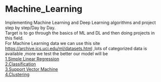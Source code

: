 # Machine_Learning
Implementing Machine Learning and Deep Learning algorithms and project step by step/Day by Day.</br>
Target is to go through the basics of ML and DL and then doing projects in this field.</br>
For Machine Learning data we can use this site https://archive.ics.uci.edu/ml/datasets.html ,lots of categorized data is available ,more we test the better our model will be <br/>
[1.Simple Linear Regression](https://github.com/savannahar68/Machine_Learning/tree/master/Simple_Linear_Regr) <br/>
[2.Classification](https://github.com/savannahar68/Machine_Learning/tree/master/Classification) <br/>
[3.Support Vector Machine](https://github.com/savannahar68/Machine_Learning/tree/master/Support%20Vector%20Machine)<br/>
[4.Clustering](https://github.com/savannahar68/Machine_Learning/tree/master/Clustering)<br/>
